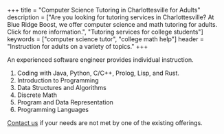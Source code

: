 +++
title = "Computer Science Tutoring in Charlottesville for Adults"
description = ["Are you looking for tutoring services in Charlottesville? At Blue Ridge Boost, we offer  computer science and math tutoring for adults. Click for more information.", "Tutoring services for college students"]
keywords = ["computer science tutor", "college math help"]
header = "Instruction for adults on a variety of topics."
+++

An experienced software engineer provides individual instruction. 

<div class="container">
  <div class="row">
    <div class="col-sm-6">

1. Coding with Java, Python, C/C++, Prolog, Lisp, and Rust.
1. Introduction to Programming
1. Data Structures and Algorithms
1. Discrete Math
1. Program and Data Representation
1. Programming Languages

</div>

<div class="bigspacer"></div>

[Contact us](/contact) if your needs are not met by one of the existing offerings.